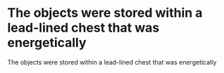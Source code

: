 # The objects were stored within a lead-lined chest that was energetically

The objects were stored within a lead-lined chest that was energetically